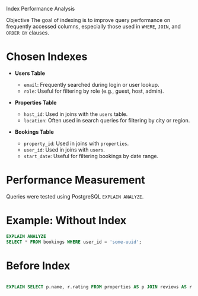 Index Performance Analysis

Objective
The goal of indexing is to improve query performance on frequently accessed columns, especially those used in `WHERE`, `JOIN`, and `ORDER BY` clauses.

# Chosen Indexes
- **Users Table**
  - `email`: Frequently searched during login or user lookup.
  - `role`: Useful for filtering by role (e.g., guest, host, admin).

- **Properties Table**
  - `host_id`: Used in joins with the `users` table.
  - `location`: Often used in search queries for filtering by city or region.

- **Bookings Table**
  - `property_id`: Used in joins with `properties`.
  - `user_id`: Used in joins with `users`.
  - `start_date`: Useful for filtering bookings by date range.

# Performance Measurement
Queries were tested using PostgreSQL `EXPLAIN ANALYZE`.

# Example: Without Index
```sql
EXPLAIN ANALYZE
SELECT * FROM bookings WHERE user_id = 'some-uuid';
```
# Before Index
```sql

EXPLAIN SELECT p.name, r.rating FROM properties AS p JOIN reviews AS r ON p.id = r.property_id WHERE r.rating > 4;
